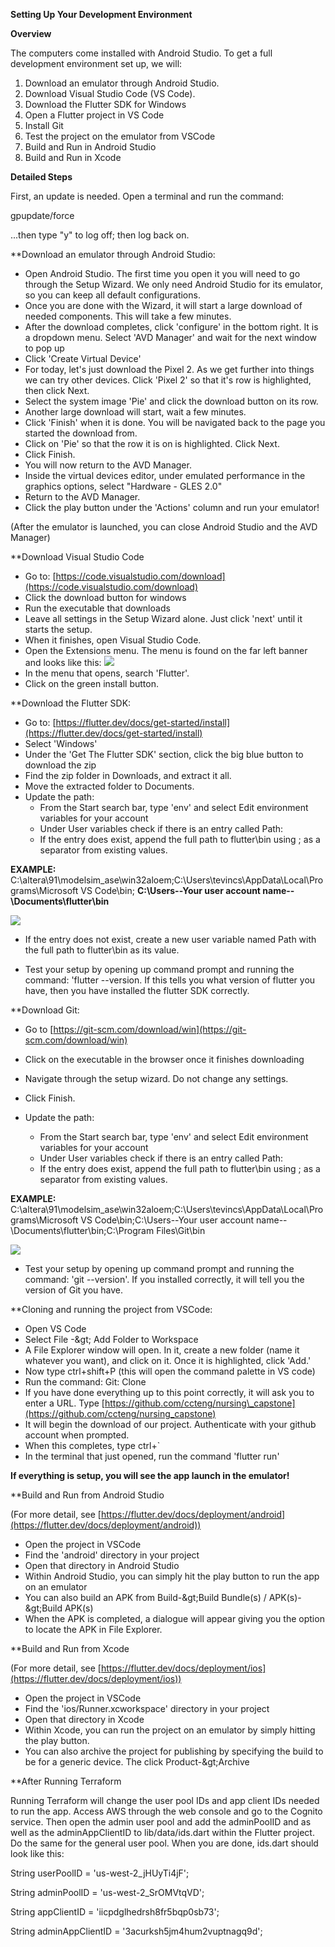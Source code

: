 **Setting Up Your Development Environment**

**Overview**

The computers come installed with Android Studio. To get a full development environment set up, we will:

  1. Download an emulator through Android Studio.
  2. Download Visual Studio Code (VS Code).
  3. Download the Flutter SDK for Windows
  4. Open a Flutter project in VS Code
  5. Install Git
  6. Test the project on the emulator from VSCode
  7. Build and Run in Android Studio
  8. Build and Run in Xcode

**Detailed Steps**

First, an update is needed. Open a terminal and run the command:

gpupdate/force

...then type &quot;y&quot; to log off; then log back on.

\*\*Download an emulator through Android Studio:

- Open Android Studio. The first time you open it you will need to go through the Setup Wizard. We only need Android Studio for its emulator, so you can keep all default configurations.
- Once you are done with the Wizard, it will start a large download of needed components. This will take a few minutes.
- After the download completes, click &#39;configure&#39; in the bottom right. It is a dropdown menu. Select &#39;AVD Manager&#39; and wait for the next window to pop up
- Click &#39;Create Virtual Device&#39;
- For today, let&#39;s just download the Pixel 2. As we get further into things we can try other devices. Click &#39;Pixel 2&#39; so that it&#39;s row is highlighted, then click Next.
- Select the system image &#39;Pie&#39; and click the download button on its row.
- Another large download will start, wait a few minutes.
- Click &#39;Finish&#39; when it is done. You will be navigated back to the page you started the download from.
- Click on &#39;Pie&#39; so that the row it is on is highlighted. Click Next.
- Click Finish.
- You will now return to the AVD Manager.
- Inside the virtual devices editor, under emulated performance in the graphics options, select &quot;Hardware - GLES 2.0&quot;
- Return to the AVD Manager.
- Click the play button under the &#39;Actions&#39; column and run your emulator!

(After the emulator is launched, you can close Android Studio and the AVD Manager)

\*\*Download Visual Studio Code

- Go to: [https://code.visualstudio.com/download](https://code.visualstudio.com/download)
- Click the download button for windows
- Run the executable that downloads
- Leave all settings in the Setup Wizard alone. Just click &#39;next&#39; until it starts the setup.
- When it finishes, open Visual Studio Code.
- Open the Extensions menu. The menu is found on the far left banner and looks like this: ![](RackMultipart20200415-4-1hj8rcv_html_c1a1b4c3e0f73f1f.png)
- In the menu that opens, search &#39;Flutter&#39;.
- Click on the green install button.

\*\*Download the Flutter SDK:

- Go to: [https://flutter.dev/docs/get-started/install](https://flutter.dev/docs/get-started/install)
- Select &#39;Windows&#39;
- Under the &#39;Get The Flutter SDK&#39; section, click the big blue button to download the zip
- Find the zip folder in Downloads, and extract it all.
- Move the extracted folder to Documents.
- Update the path:
  - From the Start search bar, type &#39;env&#39; and select Edit environment variables for your account
  - Under User variables check if there is an entry called Path:
  - If the entry does exist, append the full path to flutter\bin using ; as a separator from existing values.

**EXAMPLE:** C:\altera\91\modelsim\_ase\win32aloem;C:\Users\tevincs\AppData\Local\Programs\Microsoft VS Code\bin; **C:\Users\--Your user account name--\Documents\flutter\bin**

![](RackMultipart20200415-4-1hj8rcv_html_5bc3cb6c7b002b4a.png)

  - If the entry does not exist, create a new user variable named Path with the full path to flutter\bin as its value.

- Test your setup by opening up command prompt and running the command: &#39;flutter --version. If this tells you what version of flutter you have, then you have installed the flutter SDK correctly.

\*\*Download Git:

- Go to [https://git-scm.com/download/win](https://git-scm.com/download/win)
- Click on the executable in the browser once it finishes downloading
- Navigate through the setup wizard. Do not change any settings.
- Click Finish.
- Update the path:

  - From the Start search bar, type &#39;env&#39; and select Edit environment variables for your account
  - Under User variables check if there is an entry called Path:
  - If the entry does exist, append the full path to flutter\bin using ; as a separator from existing values.

**EXAMPLE:** C:\altera\91\modelsim\_ase\win32aloem;C:\Users\tevincs\AppData\Local\Programs\Microsoft VS Code\bin;C:\Users\--Your user account name--\Documents\flutter\bin;C:\Program Files\Git\bin

![](RackMultipart20200415-4-1hj8rcv_html_20e7ca2de7428de7.png)

- Test your setup by opening up command prompt and running the command: &#39;git --version&#39;. If you installed correctly, it will tell you the version of Git you have.

\*\*Cloning and running the project from VSCode:

- Open VS Code
- Select File -\&gt; Add Folder to Workspace
- A File Explorer window will open. In it, create a new folder (name it whatever you want), and click on it. Once it is highlighted, click &#39;Add.&#39;
- Now type ctrl+shift+P (this will open the command palette in VS code)
- Run the command: Git: Clone
- If you have done everything up to this point correctly, it will ask you to enter a URL. Type [https://github.com/ccteng/nursing\_capstone](https://github.com/ccteng/nursing_capstone)
- It will begin the download of our project. Authenticate with your github account when prompted.
- When this completes, type ctrl+`
- In the terminal that just opened, run the command &#39;flutter run&#39;

**If everything is setup, you will see the app launch in the emulator!**

\*\*Build and Run from Android Studio

(For more detail, see [https://flutter.dev/docs/deployment/android](https://flutter.dev/docs/deployment/android))

- Open the project in VSCode
- Find the &#39;android&#39; directory in your project
- Open that directory in Android Studio
- Within Android Studio, you can simply hit the play button to run the app on an emulator
- You can also build an APK from Build-\&gt;Build Bundle(s) / APK(s)-\&gt;Build APK(s)
- When the APK is completed, a dialogue will appear giving you the option to locate the APK in File Explorer.

\*\*Build and Run from Xcode

(For more detail, see [https://flutter.dev/docs/deployment/ios](https://flutter.dev/docs/deployment/ios))

- Open the project in VSCode
- Find the &#39;ios/Runner.xcworkspace&#39; directory in your project
- Open that directory in Xcode
- Within Xcode, you can run the project on an emulator by simply hitting the play button.
- You can also archive the project for publishing by specifying the build to be for a generic device. The click Product-\&gt;Archive

\*\*After Running Terraform

Running Terraform will change the user pool IDs and app client IDs needed to run the app. Access AWS through the web console and go to the Cognito service. Then open the admin user pool and add the adminPoolID and as well as the adminAppClientID to lib/data/ids.dart within the Flutter project. Do the same for the general user pool. When you are done, ids.dart should look like this:

  String userPoolID = &#39;us-west-2\_jHUyTi4jF&#39;;

  String adminPoolID = &#39;us-west-2\_SrOMVtqVD&#39;;

  String appClientID = &#39;iicpdglhedrsh8fr5bqp0sb73&#39;;

  String adminAppClientID = &#39;3acurksh5jm4hum2vuptnagq9d&#39;;